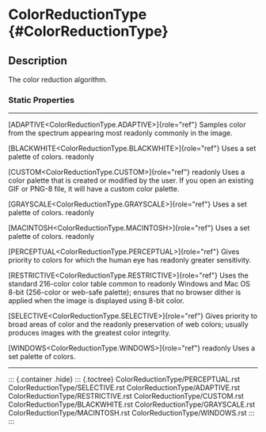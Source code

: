 ColorReductionType {#ColorReductionType}
==================

Description
-----------

The color reduction algorithm.

### Static Properties

  ------------------------------------------------------------- ------------------------------------------------------
  [ADAPTIVE\<ColorReductionType.ADAPTIVE\>]{role="ref"}         Samples color from the spectrum appearing most
  readonly                                                      commonly in the image.

  [BLACKWHITE\<ColorReductionType.BLACKWHITE\>]{role="ref"}     Uses a set palette of colors.
  readonly                                                      

  [CUSTOM\<ColorReductionType.CUSTOM\>]{role="ref"} readonly    Uses a color palette that is created or modified by
                                                                the user. If you open an existing GIF or PNG-8 file,
                                                                it will have a custom color palette.

  [GRAYSCALE\<ColorReductionType.GRAYSCALE\>]{role="ref"}       Uses a set palette of colors.
  readonly                                                      

  [MACINTOSH\<ColorReductionType.MACINTOSH\>]{role="ref"}       Uses a set palette of colors.
  readonly                                                      

  [PERCEPTUAL\<ColorReductionType.PERCEPTUAL\>]{role="ref"}     Gives priority to colors for which the human eye has
  readonly                                                      greater sensitivity.

  [RESTRICTIVE\<ColorReductionType.RESTRICTIVE\>]{role="ref"}   Uses the standard 216-color color table common to
  readonly                                                      Windows and Mac OS 8-bit (256-color or web-safe
                                                                palette); ensures that no browser dither is applied
                                                                when the image is displayed using 8-bit color.

  [SELECTIVE\<ColorReductionType.SELECTIVE\>]{role="ref"}       Gives priority to broad areas of color and the
  readonly                                                      preservation of web colors; usually produces images
                                                                with the greatest color integrity.

  [WINDOWS\<ColorReductionType.WINDOWS\>]{role="ref"} readonly  Uses a set palette of colors.
  ------------------------------------------------------------- ------------------------------------------------------

::: {.container .hide}
::: {.toctree}
ColorReductionType/PERCEPTUAL.rst ColorReductionType/SELECTIVE.rst
ColorReductionType/ADAPTIVE.rst ColorReductionType/RESTRICTIVE.rst
ColorReductionType/CUSTOM.rst ColorReductionType/BLACKWHITE.rst
ColorReductionType/GRAYSCALE.rst ColorReductionType/MACINTOSH.rst
ColorReductionType/WINDOWS.rst
:::
:::
